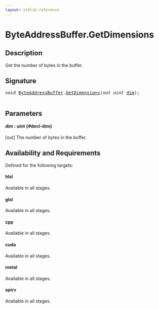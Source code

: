 ```yaml
---
layout: stdlib-reference
---
```


# ByteAddressBuffer\.GetDimensions

## Description

Get the number of bytes in the buffer.



## Signature 

<pre>
<span class="code_keyword">void</span> <a href="/stdlib-reference/types/byteaddressbuffer-04b/index" class="code_type">ByteAddressBuffer</a>.<a href="/stdlib-reference/types/byteaddressbuffer-04b/getdimensions-03">GetDimensions</a>(<span class="code_keyword">out</span> <span class="code_keyword">uint</span> <a href="/stdlib-reference/types/byteaddressbuffer-04b/getdimensions-03#decl-dim" class="code_param">dim</a>);

</pre>

## Parameters

#### dim  : uint {#decl-dim}
\[out\] The number of bytes in the buffer.


## Availability and Requirements

Defined for the following targets:

#### hlsl
Available in all stages.

#### glsl
Available in all stages.

#### cpp
Available in all stages.

#### cuda
Available in all stages.

#### metal
Available in all stages.

#### spirv
Available in all stages.



